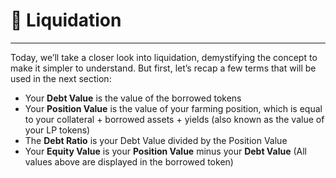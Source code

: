 # 🌊 Liquidation

***

Today, we’ll take a closer look into liquidation, demystifying the concept to make it simpler to understand. But first, let’s recap a few terms that will be used in the next section:

- Your **Debt Value** is the value of the borrowed tokens
- Your **Position Value** is the value of your farming position, which is equal to your collateral + borrowed assets + yields (also known as the value of your LP tokens) 
- The **Debt Ratio** is your Debt Value divided by the Position Value
- Your **Equity Value** is your **Position Value** minus your **Debt Value**
(All values above are displayed in the borrowed token)


